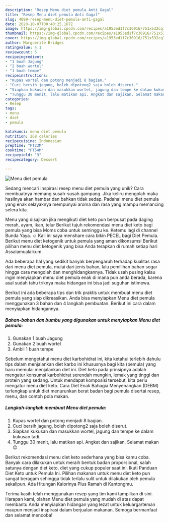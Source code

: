 ```yaml
---
description: "Resep Menu diet pemula Anti Gagal"
title: "Resep Menu diet pemula Anti Gagal"
slug: 4099-resep-menu-diet-pemula-anti-gagal
date: 2020-10-07T00:40:25.167Z
image: https://img-global.cpcdn.com/recipes/a1953ed1f7c36916/751x532cq70/menu-diet-pemula-foto-resep-utama.jpg
thumbnail: https://img-global.cpcdn.com/recipes/a1953ed1f7c36916/751x532cq70/menu-diet-pemula-foto-resep-utama.jpg
cover: https://img-global.cpcdn.com/recipes/a1953ed1f7c36916/751x532cq70/menu-diet-pemula-foto-resep-utama.jpg
author: Marguerite Bridges
ratingvalue: 4.1
reviewcount: 5
recipeingredient:
- "1 buah Jagung"
- "2 buah wortel"
- "1 buah tempe"
recipeinstructions:
- "Kupas wortel dan potong menjadi 8 bagian."
- "Cuci bersih jagung, boleh dipotong2 saja boleh diserut."
- "Siapkan kukusan dan masukkan wortel, jagung dan tempe ke dalam kukusan tadi."
- "Tunggu 30 menit, lalu matikan api. Angkat dan sajikan. Selamat makan 😉"
categories:
- Resep
tags:
- menu
- diet
- pemula

katakunci: menu diet pemula 
nutrition: 268 calories
recipecuisine: Indonesian
preptime: "PT23M"
cooktime: "PT54M"
recipeyield: "3"
recipecategory: Dessert

---
```



![Menu diet pemula](https://img-global.cpcdn.com/recipes/a1953ed1f7c36916/751x532cq70/menu-diet-pemula-foto-resep-utama.jpg)

Sedang mencari inspirasi resep menu diet pemula yang unik? Cara membuatnya memang susah-susah gampang. Jika keliru mengolah maka hasilnya akan hambar dan bahkan tidak sedap. Padahal menu diet pemula yang enak selayaknya mempunyai aroma dan rasa yang mampu memancing selera kita.

Menu yang disajikan jika mengikuti diet keto pun berpusat pada daging merah, ayam, ikan, telur Berikut tujuh rekomendasi menu diet keto bagi pemula yang bisa Moms coba untuk seminggu ke. Ketemu lagi di channel Bunda Yaya. ☺ Kali ini saya menshare cara bikin PECEL bagi Diet Pemula. Berikut menu diet ketogenik untuk pemula yang aman dikonsumsi Berikut pilihan menu diet ketogenik yang bisa Anda terapkan di rumah setiap hari Assalamualaikum.

Ada beberapa hal yang sedikit banyak berpengaruh terhadap kualitas rasa dari menu diet pemula, mulai dari jenis bahan, lalu pemilihan bahan segar hingga cara mengolah dan menghidangkannya. Tidak usah pusing kalau ingin menyiapkan menu diet pemula enak di mana pun anda berada, karena asal sudah tahu triknya maka hidangan ini bisa jadi suguhan istimewa.


Berikut ini ada beberapa tips dan trik praktis untuk membuat menu diet pemula yang siap dikreasikan. Anda bisa menyiapkan Menu diet pemula menggunakan 3 bahan dan 4 langkah pembuatan. Berikut ini cara dalam menyiapkan hidangannya.

<!--inarticleads1-->

##### Bahan-bahan dan bumbu yang digunakan untuk menyiapkan Menu diet pemula:

1. Gunakan 1 buah Jagung
1. Gunakan 2 buah wortel
1. Ambil 1 buah tempe


Sebelum mengetahui menu diet karbohidrat ini, kita ketahui terlebih dahulu tips dalam menjalankan diet karbo ini khususnya bagi kita (pemula) yang baru memulai menjalankan diet ini. Diet keto pada prinsipnya adalah mengatur konsumsi karbohidrat serendah mungkin, lemak yang tinggi dan protein yang sedang. Untuk mendapat komposisi tersebut, kita perlu mengatur menu diet keto. Cara Diet Enak Bahagia Menyenangkan (DEBM) terlengkap untuk diet menurunkan berat badan bagi pemula disertai resep, menu, dan contoh pola makan. 

<!--inarticleads2-->

##### Langkah-langkah membuat Menu diet pemula:

1. Kupas wortel dan potong menjadi 8 bagian.
1. Cuci bersih jagung, boleh dipotong2 saja boleh diserut.
1. Siapkan kukusan dan masukkan wortel, jagung dan tempe ke dalam kukusan tadi.
1. Tunggu 30 menit, lalu matikan api. Angkat dan sajikan. Selamat makan 😉


Berikut rekomendasi menu diet keto sederhana yang bisa kamu coba. Banyak cara dilakukan untuk meraih bentuk badan proporsional, salah satunya dengan diet keto, diet yang cukup populer saat ini. Ikuti Panduan Diet Keto untuk Pemula Ini. Pilihan makanan untuk menu diet keto pun sangat beragam sehingga tidak terlalu sulit untuk dilakukan oleh pemula sekalipun. Ada Hitungan Kalorinya Plus Ramah di Kantongmu. 

Terima kasih telah menggunakan resep yang tim kami tampilkan di sini. Harapan kami, olahan Menu diet pemula yang mudah di atas dapat membantu Anda menyiapkan hidangan yang lezat untuk keluarga/teman maupun menjadi inspirasi dalam berjualan makanan. Semoga bermanfaat dan selamat mencoba!
